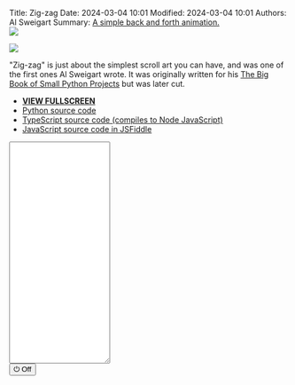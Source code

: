 Title: Zig-zag
Date: 2024-03-04 10:01
Modified: 2024-03-04 10:01
Authors: Al Sweigart
Summary: <a href="{filename}zig-zag.md">A simple back and forth animation.<br><img src="{static}/images/zig-zag-screenshot.webp" style="max-width: 640px;"></a>

<img src="{static}/images/zig-zag-screenshot.webp" style="max-width: 640px;">

"Zig-zag" is just about the simplest scroll art you can have, and was one of the first ones Al Sweigart wrote. It was originally written for his [The Big Book of Small Python Projects](https://inventwithpython.com/bigbookpython/) but was later cut.

* **[VIEW FULLSCREEN](/static/zigzag-fullscreen.html)**
* [Python source code](https://github.com/asweigart/scrollart/blob/main/python/zigzag.py)
* [TypeScript source code (compiles to Node JavaScript)](https://github.com/asweigart/scrollart/blob/main/typescript/zigzag.ts)
* [JavaScript source code in JSFiddle](https://jsfiddle.net/asweigart/bq6rLvpf/)

<div><textarea id="bextOutput" readonly style="height: 400px;"></textarea><br /><button type="button" onclick="running = !running;">&#x23FB; Off</button></div>
<script src="/static/bext.js"></script><link rel="stylesheet" href="/static/bext.css">
<script>

bextRowBuffer = 256;  // Change this to whatever size you want, or -1 for infinite buffer.
const DELAY = 60;

let width = 80;
let line = '';

let ZIG_NUM_CHARS = 8;
let ZIG_CHAR = '*';

let running = true;
let indentSize = 0;

async function main() {
    while (running) {
        //width = 80; // TODO add a getWidth() kind of function to bextjs

        for (let i = 0; i < width - ZIG_NUM_CHARS; i++) {
            print(' '.repeat(indentSize), ZIG_CHAR.repeat(ZIG_NUM_CHARS));
            indentSize += 1;
            await sleep(DELAY);
            if (!running) break;
        }

        for (let i = 0; i < width - ZIG_NUM_CHARS; i++) {
            print(' '.repeat(indentSize), ZIG_CHAR.repeat(ZIG_NUM_CHARS));
            indentSize -= 1;
            await sleep(DELAY);
            if (!running) break;
        }
    }
}

main();
</script>
